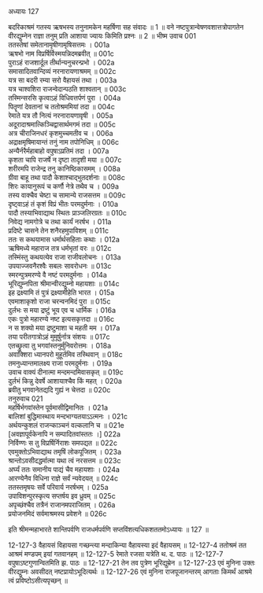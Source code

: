 अध्यायः 127

बदरिकाश्रमं गतस्य ऋषभस्य तनुनामकेन महर्षिणा सह संवादः ॥ 1 ॥ वने नष्टपुत्रान्वेषणवशात्तत्रोपागतेन वीरद्युम्नेन राज्ञा तनुम् प्रति आशाया ज्यायः किमिति प्रश्नः ॥ 2 ॥
भीष्म उवाच 	001  
ततस्तेषां समेतानामृषीणामृषिसत्तमः ।	001a  
ऋषभो नाम विप्रर्षिर्विस्मयन्निदमब्रवीत् ॥	001c  
पुराऽहं राजशार्दूल तीर्थान्यनुचरन्प्रभो ।	002a  
समासादितवान्दिव्यं नरनारायणाश्रमम् ॥	002c  
यत्र सा बदरी रम्या सरो वैहायसं तथा ।	003a  
यत्र चाश्वशिरा राजन्वेदान्पठति शाश्वतान् ॥	003c  
तस्मिन्सरसि कृत्वाऽहं विधिवत्तर्पणं पुरा ।	004a  
पितॄणां देवतानां च ततोश्रममियां तदा ॥	004c  
रेमाते यत्र तौ नित्यं नरनारायणावृषी ।	005a  
अदूरादाश्रमात्किञ्चिद्वासार्थमगमं तदा ॥	005c  
अत्र चीराजिनधरं कृशमुच्चमतीव च ।	006a  
अद्राक्षमृषिमायान्तं तनुं नाम तपोनिधिम् ॥	006c  
अन्यैर्नरैर्महाबाहो वपुषाऽप्रतिमं तदा ।	007a  
कृशता चापि राजर्षे न दृष्टा तादृशी मया ॥	007c  
शरीरमपि राजेन्द्र तनु कानिष्ठिकासमम् ।	008a  
ग्रीवा बाहू तथा पादौ केशाश्चाद्भुतदर्शनाः ॥	008c  
शिरः कायानुरूपं च कर्णौ नेत्रे तथैव च ।	009a  
तस्य वाक्चैव चेष्टा च सामान्ये राजसत्तम ॥	009c  
दृष्ट्वाऽहं तं कृशं विप्रं भीतः परमदुर्मनाः ।	010a  
पादौ तस्याभिवाद्याथ स्थितः प्राञ्जलिरग्रतः ॥	010c  
निवेद्य नामगोत्रे च तथा कार्यं नरर्षभ ।	011a  
प्रदिष्टे चासने तेन शनैरहमुपाविशम् ॥	011c  
ततः स कथयामास धर्मार्थसहिताः कथाः ।	012a  
ऋषिमध्ये महाराज तत्र धर्मभृतां वरः ॥	012c  
तस्मिंस्तु कथयत्येव राजा राजीवलोचनः ।	013a  
उपयाज्जवनैरश्वैः सबलः सावरोधनः ॥	013c  
स्मरन्पुत्रमरण्ये वै नष्टं परमदुर्मनाः ।	014a  
भूरिद्युम्नपिता श्रीमान्वीरद्युम्नो महायशाः ॥	014c  
इह द्रक्ष्यामि तं पुत्रं द्रक्ष्यामीहेति भारत ।	015a  
एवमाशाकृशो राजा चरन्वनमिदं पुरा ॥	015c  
दुर्लभः स मया द्रष्टुं भूय एव च धार्मिक ।	016a  
एकः पुत्रो महारण्ये नष्ट इत्यसकृत्तदा ॥	016c  
न स शक्यो मया द्रष्टुमाशा च महती मम ।	017a  
तया परीतगात्रोऽहं मुमूर्षुर्नात्र संशयः ॥	017c  
एतच्छ्रुत्वा तु भगवांस्तनुर्मुनिवरोत्तमः ।	018a  
अवाक्शिरा ध्यानपरो मुहूर्तमिव तस्थिवान् ॥	018c  
तमनुध्यान्तमालक्ष्य राजा परमदुर्मनाः ।	019a  
उवाच वाक्यं दीनात्मा मन्दमन्दमिवासकृत् ॥	019c  
दुर्लभं किन्नु देवर्षे आशायाश्चैव किं महत् ।	020a  
ब्रवीतु भगवानेतद्यदि गुह्यं न चेत्तदा ॥	020c  
तनुरुवाच 	021  
महर्षिर्भगवांस्तेन पूर्वमासीद्विमानितः ।	021a  
बालिशां बुद्धिमास्थाय मन्दभाग्यतयाऽऽत्मनः ।	021c  
अर्थयन्कुशलं राजन्काञ्चनं वल्कलानि च ॥	021e  
[अवज्ञापूर्वकेनापि न सम्पादितवांस्ततः ।]	022a  
निर्विण्णः स तु विप्रर्षिर्निराशः समपद्यत ॥	022c  
एवमुक्तोऽभिवाद्याथ तमृषिं लोकपूजितम् ।	023a  
श्रान्तोऽवसीदद्धर्मात्मा यथा त्वं नरसत्तम ॥	023c  
अर्घ्यं ततः समानीय पाद्यं चैव महायशाः ।	024a  
आरण्येनैव विधिना राज्ञे सर्वं न्यवेदयत् ॥	024c  
ततस्तमृषयः सर्वे परिवार्य नरर्षभम् ।	025a  
उपाविशन्पुरस्कृत्य सप्तर्षय इव ध्रुवम् ॥	025c  
अपृच्छंश्चैव तत्रैनं राजानमपराजितम् ।	026a  
प्रयोजनमिदं सर्वमाश्रमस्य प्रवेशने ॥ 	026c  

इति श्रीमन्महाभारते शान्तिपर्वणि राजधर्मपर्वणि सप्तविंशत्यधिकशततमोऽध्यायः ॥ 127 ॥

12-127-3 वैहायसं विहायसा गच्छन्त्या मन्दाकिन्या वैहायस्या इदं वैहायसम् ॥ 12-127-4 ततोश्रमं तत आश्रमं मण्डपम् इयां गतवानहम् ॥ 12-127-5 रेमाते रजसा यत्रेति थ. द. पाठः ॥ 12-127-7 वपुषाऽष्टगुणान्वितमिति झ. पाठः ॥ 12-127-21 तेन तव पुत्रेण भूरिद्युम्रेन ॥ 12-127-23 एवं मुनिना उक्तः वीरद्युम्नः अवसीदत् नष्टप्रायोऽभूदित्यर्थः ॥ 12-127-26 एवं मुनिना राजपूजानन्तरम् आगताः किमर्थं आश्रमे त्वं प्रविष्टोऽसीत्यपृच्छन् ॥
